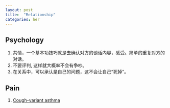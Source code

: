```yaml
---
layout: post
title:  "Relationship"
categories: her 
---
```


## Psychology 

1. 共情，一个基本功技巧就是去确认对方的谈话内容，感受。简单的重复对方的对话。
1. 不要评判, 这样就大概率不会有争吵。
1. 在关系中，可以承认是自己的问题，这不会让自己“死掉”。

## Pain 
1. [Cough-variant asthma][cva] 


[cva]: https://www.webmd.com/asthma/guide/cough-variant-asthma
